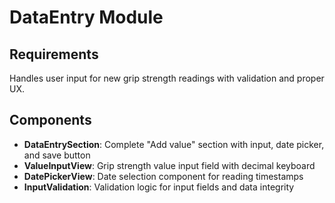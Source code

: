 # DataEntry Module

## Requirements
Handles user input for new grip strength readings with validation and proper UX.

## Components
- **DataEntrySection**: Complete "Add value" section with input, date picker, and save button
- **ValueInputView**: Grip strength value input field with decimal keyboard
- **DatePickerView**: Date selection component for reading timestamps  
- **InputValidation**: Validation logic for input fields and data integrity